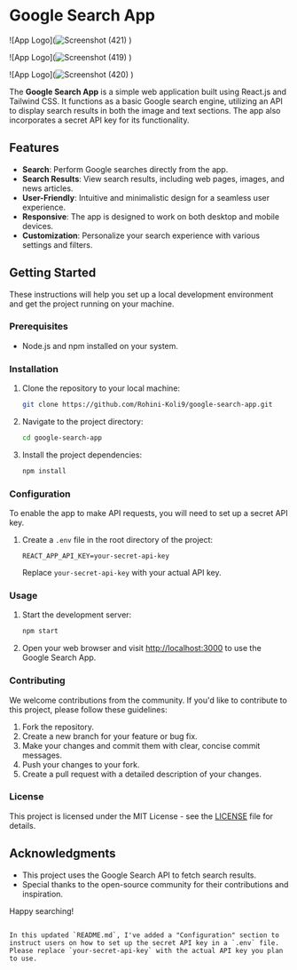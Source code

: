 # Google Search App

![App Logo](![Screenshot (421)](https://github.com/Rohini-Koli9/Google-Search-App/assets/111489763/78e68c27-2ff9-4845-884b-e2d06e6ed7f1)
)

![App Logo](![Screenshot (419)](https://github.com/Rohini-Koli9/Google-Search-App/assets/111489763/c6472fcc-770c-41a6-bf48-76d5c16fb9d9)
)

![App Logo](![Screenshot (420)](https://github.com/Rohini-Koli9/Google-Search-App/assets/111489763/932ca15d-3222-48dd-8393-af69cf578394)
)

The **Google Search App** is a simple web application built using React.js and Tailwind CSS. It functions as a basic Google search engine, utilizing an API to display search results in both the image and text sections. The app also incorporates a secret API key for its functionality.

## Features

- **Search**: Perform Google searches directly from the app.
- **Search Results**: View search results, including web pages, images, and news articles.
- **User-Friendly**: Intuitive and minimalistic design for a seamless user experience.
- **Responsive**: The app is designed to work on both desktop and mobile devices.
- **Customization**: Personalize your search experience with various settings and filters.

## Getting Started

These instructions will help you set up a local development environment and get the project running on your machine.

### Prerequisites

- Node.js and npm installed on your system.

### Installation

1. Clone the repository to your local machine:

   ```bash
   git clone https://github.com/Rohini-Koli9/google-search-app.git
   ```

2. Navigate to the project directory:

   ```bash
   cd google-search-app
   ```

3. Install the project dependencies:

   ```bash
   npm install
   ```

### Configuration

To enable the app to make API requests, you will need to set up a secret API key.

1. Create a `.env` file in the root directory of the project:

   ```
   REACT_APP_API_KEY=your-secret-api-key
   ```

   Replace `your-secret-api-key` with your actual API key.

### Usage

1. Start the development server:

   ```bash
   npm start
   ```

2. Open your web browser and visit [http://localhost:3000](http://localhost:3000) to use the Google Search App.

### Contributing

We welcome contributions from the community. If you'd like to contribute to this project, please follow these guidelines:

1. Fork the repository.
2. Create a new branch for your feature or bug fix.
3. Make your changes and commit them with clear, concise commit messages.
4. Push your changes to your fork.
5. Create a pull request with a detailed description of your changes.

### License

This project is licensed under the MIT License - see the [LICENSE](LICENSE) file for details.

## Acknowledgments

- This project uses the Google Search API to fetch search results.
- Special thanks to the open-source community for their contributions and inspiration.

Happy searching!
```

In this updated `README.md`, I've added a "Configuration" section to instruct users on how to set up the secret API key in a `.env` file. Please replace `your-secret-api-key` with the actual API key you plan to use.
